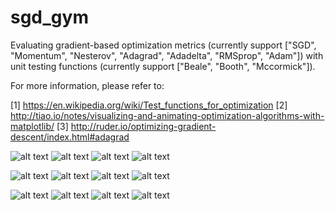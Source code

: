 # sgd_gym

Evaluating gradient-based optimization metrics (currently support ["SGD", "Momentum", "Nesterov", "Adagrad", "Adadelta", "RMSprop", "Adam"]) with unit testing functions (currently support ["Beale", "Booth", "Mccormick"]).

For more information, please refer to:

[1] https://en.wikipedia.org/wiki/Test_functions_for_optimization
[2] http://tiao.io/notes/visualizing-and-animating-optimization-algorithms-with-matplotlib/
[3] http://ruder.io/optimizing-gradient-descent/index.html#adagrad

![alt text](images/Beale.png "Beale function")
![alt text](images/Beale_gradient.png "Beale_gradient function")
![alt text](images/Beale_0.png "Beale_0")
![alt text](images/Beale_1.png "Beale_1")

![alt text](images/Beale.png "Booth function")
![alt text](images/Beale_gradient.png "Booth_gradient function")
![alt text](images/Beale_0.png "Booth_0")
![alt text](images/Beale_1.png "Booth_1")

![alt text](images/Beale.png "Mccormick function")
![alt text](images/Beale_gradient.png "Mccormick_gradient function")
![alt text](images/Beale_0.png "Mccormick_0")
![alt text](images/Beale_1.png "Mccormick_1")
